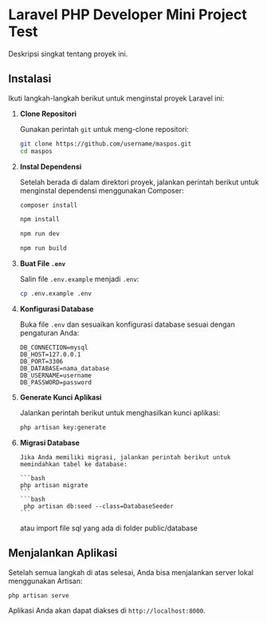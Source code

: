 # Laravel PHP Developer Mini Project Test

Deskripsi singkat tentang proyek ini.

## Instalasi

Ikuti langkah-langkah berikut untuk menginstal proyek Laravel ini:

1.  **Clone Repositori**

    Gunakan perintah `git` untuk meng-clone repositori:

    ```bash
    git clone https://github.com/username/maspos.git
    cd maspos
    ```

2.  **Instal Dependensi**

    Setelah berada di dalam direktori proyek, jalankan perintah berikut untuk menginstal dependensi menggunakan Composer:

    ```bash
    composer install
    ```

    ```bash
    npm install
    ```

    ```bash
    npm run dev
    ```

    ```bash
    npm run build
    ```

3.  **Buat File `.env`**

    Salin file `.env.example` menjadi `.env`:

    ```bash
    cp .env.example .env
    ```

4.  **Konfigurasi Database**

    Buka file `.env` dan sesuaikan konfigurasi database sesuai dengan pengaturan Anda:

    ```plaintext
    DB_CONNECTION=mysql
    DB_HOST=127.0.0.1
    DB_PORT=3306
    DB_DATABASE=nama_database
    DB_USERNAME=username
    DB_PASSWORD=password
    ```

5.  **Generate Kunci Aplikasi**

    Jalankan perintah berikut untuk menghasilkan kunci aplikasi:

    ```bash
    php artisan key:generate
    ```

6.  **Migrasi Database**

        Jika Anda memiliki migrasi, jalankan perintah berikut untuk memindahkan tabel ke database:

        ```bash
        php artisan migrate
        ```
        ```bash
         php artisan db:seed --class=DatabaseSeeder
        ```

    atau
    import file sql yang ada di folder public/database

## Menjalankan Aplikasi

Setelah semua langkah di atas selesai, Anda bisa menjalankan server lokal menggunakan Artisan:

```bash
php artisan serve
```

Aplikasi Anda akan dapat diakses di `http://localhost:8000`.

